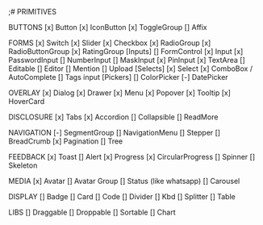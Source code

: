 ;# PRIMITIVES

  BUTTONS
    [x] Button
    [x] IconButton
    [x] ToggleGroup
    [] Affix

  FORMS
    [x] Switch
    [x] Slider
    [x] Checkbox
    [x] RadioGroup
    [x] RadioButtonGroup
    [x] RatingGroup
    [Inputs]
    [] FormControl
    [x] Input
    [x] PasswordInput
    [] NumberInput
    [] MaskInput
    [x] PinInput
    [x] TextArea
    [] Editable
    [] Editor
    [] Mention
    [] Upload
    [Selects]
    [x] Select
    [x] ComboBox / AutoComplete
    [] Tags input
    [Pickers]
    [] ColorPicker
    [-] DatePicker

  OVERLAY
    [x] Dialog
    [x] Drawer
    [x] Menu
    [x] Popover
    [x] Tooltip
    [x] HoverCard
  
  DISCLOSURE 
    [x] Tabs
    [x] Accordion
    [] Collapsible
    [] ReadMore

  NAVIGATION
    [-] SegmentGroup
    [] NavigationMenu
    [] Stepper
    [] BreadCrumb
    [x] Pagination
    [] Tree

  FEEDBACK
    [x] Toast
    [] Alert
    [x] Progress
    [x] CircularProgress
    [] Spinner
    [] Skeleton
  
  MEDIA
    [x] Avatar
    [] Avatar Group
    [] Status (like whatsapp)
    [] Carousel

  DISPLAY
    [] Badge
    [] Card
    [] Code
    [] Divider
    [] Kbd
    [] Splitter
    [] Table

  LIBS
    [] Draggable
    [] Droppable
    [] Sortable
    [] Chart